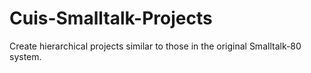 # Cuis-Smalltalk-Projects
Create hierarchical projects similar to those in the original Smalltalk-80 system. 
